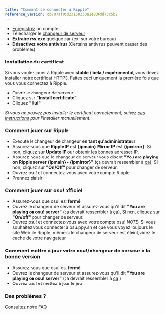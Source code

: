 ```yaml
---
title: "Comment se connecter à Ripple"
reference_version: cb707af05d23150330a1e836dd73c5b2
---
```

- [Enregistrez](http://ripple.moe/index.php?p=3) un compte
- Télécharger le [changeur de serveur](https://mu.nyodev.xyz/upd.php?id=18)
- **Extraire rss.exe** quelque par (ex: sur votre bureau)
- **Désactivez votre antivirus** (Certains antivirus peuvent causer des problèmes)


### Installation du certificat
Si vous voulez jouer à Ripple avec **stable / beta / expérimental**, vous devez installer notre certificat HTTPS.
Faites ceci uniquement la première fois que vous vous connectez à Ripple.

- Ouvrir le changeur de serveur
- Cliquez sur **"Install certificate"**
- Cliquez **"Oui"**

*Si vous ne pouvez pas installer le certificat correctement, suivez [ces instructions](https://ripple.moe/index.php?p=16&id=12) pour l'installer manuellement.*

### Comment jouer sur Ripple
- Exécuté le changeur de changeur **en tant qu'administrateur**
- Assurez-vous que **Ripple IP** est **{ipmain}** **Mirror IP** est **{ipmirror}**. Si non, cliquez sur **Update IP** our obtenir les bonnes adresses IP.
- Assurez-vous que le changeur de serveur vous disent **"You are playing on Ripple server {ipmain} - {ipmirror}"** (ça devrait ressembler à [ça](https://b.catgirlsare.sexy/xqJw.png)), Si non, cliquez sur **"On/Off"** pour changer de serveur.
- Ouvrez osu! et connectez-vous avec votre compte Ripple
- Prennez plaisir

### Comment jouer sur osu! officiel
- Assurez-vous que osu! est **fermé**
- Ouvrez le changeur de serveur et assurez-vous qu'il dit **"You are playing on osu! server"** (ça devrait ressembler à [ça](https://b.catgirlsare.sexy/c_lb.png)), Si non, cliquez sur **"On/off"** pour changer de serveur.
- Ouvrez osu! et connectez-vous avec votre compte osu!
_NOTE:_ Si vous souhaitez vous connecter à osu.ppy.sh et que vous voyez toujours le site Web de Ripple, même si le changeur de serveur est éteint,videz le cache de votre navigateur.

### Comment mettre à jour votre osu!/changeur de serveur à la bonne version
- Assurez-vous que osu! est **fermé**
- Ouvrez le changeur de serveur et assurez-vous qu'il dit **"You are playing on osu! server"** (ça devrait ressembler à [ça](https://b.catgirlsare.sexy/c_lb.png) )
- Ouvrez osu! et mettez à jour le jeu

### Des problèmes ?

Consultez notre [FAQ](https://ripple.moe/doc/5)
